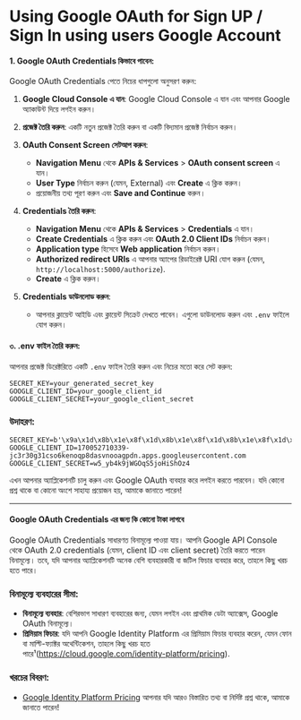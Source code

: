 # Using Google OAuth for Sign UP / Sign In using users Google Account

#### 1. Google OAuth Credentials কিভাবে পাবেন:
Google OAuth Credentials পেতে নিচের ধাপগুলো অনুসরণ করুন:

1. **Google Cloud Console এ যান**: Google Cloud Console এ যান এবং আপনার Google অ্যাকাউন্ট দিয়ে লগইন করুন।

2. **প্রজেক্ট তৈরি করুন**: একটি নতুন প্রজেক্ট তৈরি করুন বা একটি বিদ্যমান প্রজেক্ট নির্বাচন করুন।

3. **OAuth Consent Screen সেটআপ করুন**:
    - **Navigation Menu** থেকে **APIs & Services** > **OAuth consent screen** এ যান।
    - **User Type** নির্বাচন করুন (যেমন, External) এবং **Create** এ ক্লিক করুন।
    - প্রয়োজনীয় তথ্য পূরণ করুন এবং **Save and Continue** করুন।

4. **Credentials তৈরি করুন**:
    - **Navigation Menu** থেকে **APIs & Services** > **Credentials** এ যান।
    - **Create Credentials** এ ক্লিক করুন এবং **OAuth 2.0 Client IDs** নির্বাচন করুন।
    - **Application type** হিসেবে **Web application** নির্বাচন করুন।
    - **Authorized redirect URIs** এ আপনার অ্যাপের রিডাইরেক্ট URI যোগ করুন (যেমন, `http://localhost:5000/authorize`).
    - **Create** এ ক্লিক করুন।

5. **Credentials ডাউনলোড করুন**:
    - আপনার ক্লায়েন্ট আইডি এবং ক্লায়েন্ট সিক্রেট দেখতে পাবেন। এগুলো ডাউনলোড করুন এবং `.env` ফাইলে যোগ করুন।

#### ৩. .env ফাইল তৈরি করুন:
আপনার প্রজেক্ট ডিরেক্টরিতে একটি `.env` ফাইল তৈরি করুন এবং নিচের মতো করে সেট করুন:
```
SECRET_KEY=your_generated_secret_key
GOOGLE_CLIENT_ID=your_google_client_id
GOOGLE_CLIENT_SECRET=your_google_client_secret
```

### উদাহরণ:
```plaintext
SECRET_KEY=b'\x9a\x1d\x8b\x1e\x8f\x1d\x8b\x1e\x8f\x1d\x8b\x1e\x8f\x1d\x8b\x1e\x8f\x1d\x8b\x1e\x8f'
GOOGLE_CLIENT_ID=170052710339-jc3r30g31cso6kenoqp8dasvnooagpdn.apps.googleusercontent.com
GOOGLE_CLIENT_SECRET=w5_yb4k9jWGOqS5joHiShOz4
```

এখন আপনার অ্যাপ্লিকেশনটি চালু করুন এবং Google OAuth ব্যবহার করে লগইন করতে পারবেন। যদি কোনো প্রশ্ন থাকে বা কোনো অংশে সাহায্য প্রয়োজন হয়, আমাকে জানাতে পারেন!

---

#### Google OAuth Credentials এর জন্য কি কোনো টাকা লাগবে

Google OAuth Credentials সাধারণত বিনামূল্যে পাওয়া যায়। আপনি Google API Console থেকে OAuth 2.0 credentials (যেমন, client ID এবং client secret) তৈরি করতে পারেন বিনামূল্যে। তবে, যদি আপনার অ্যাপ্লিকেশনটি অনেক বেশি ব্যবহারকারী বা জটিল ফিচার ব্যবহার করে, তাহলে কিছু খরচ হতে পারে।

### বিনামূল্যে ব্যবহারের সীমা:
- **বিনামূল্যে ব্যবহার**: বেশিরভাগ সাধারণ ব্যবহারের জন্য, যেমন লগইন এবং প্রাথমিক ডেটা অ্যাক্সেস, Google OAuth বিনামূল্যে।
- **প্রিমিয়াম ফিচার**: যদি আপনি Google Identity Platform এর প্রিমিয়াম ফিচার ব্যবহার করেন, যেমন ফোন বা মাল্টি-ফ্যাক্টর অথেন্টিকেশন, তাহলে কিছু খরচ হতে পারে¹(https://cloud.google.com/identity-platform/pricing).

### খরচের বিবরণ:
- [Google Identity Platform Pricing](https://cloud.google.com/identity-platform/pricing)
আপনার যদি আরও বিস্তারিত তথ্য বা নির্দিষ্ট প্রশ্ন থাকে, আমাকে জানাতে পারেন!


